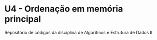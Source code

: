 # U4 - Ordenação em memória principal
Repositório de códigos da disciplina de Algoritmos e Estrutura de Dados II
